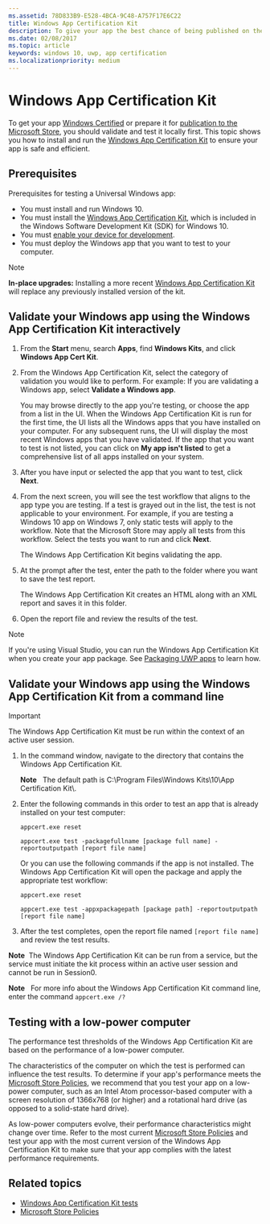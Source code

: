 ```yaml
---
ms.assetid: 78D833B9-E528-4BCA-9C48-A757F17E6C22
title: Windows App Certification Kit
description: To give your app the best chance of being published on the Microsoft Store, or becoming Windows Certified, validate and test it locally before you submit it for certification. This topic shows you how to install and run the Windows App Certification Kit.
ms.date: 02/08/2017
ms.topic: article
keywords: windows 10, uwp, app certification
ms.localizationpriority: medium
---
```

# Windows App Certification Kit

To get your app [Windows Certified](/windows/win32/win_cert/windows-certification-portal) or prepare it for [publication to the Microsoft Store](/windows/uwp/publish/app-submissions), you should validate and test it locally first. This topic shows you how to install and run the [Windows App Certification Kit](https://developer.microsoft.com/windows/develop/app-certification-kit) to ensure your app is safe and efficient.

## Prerequisites

Prerequisites for testing a Universal Windows app:

- You must install and run Windows 10.
- You must install the [Windows App Certification Kit](https://developer.microsoft.com/windows/downloads/app-certification-kit/), which is included in the Windows Software Development Kit (SDK) for Windows 10.
- You must [enable your device for development](/windows/uwp/get-started/enable-your-device-for-development).
- You must deploy the Windows app that you want to test to your computer.

> [!NOTE]
> **In-place upgrades:** Installing a more recent [Windows App Certification Kit](https://developer.microsoft.com/windows/develop/app-certification-kit) will replace any previously installed version of the kit.

## Validate your Windows app using the Windows App Certification Kit interactively

1. From the **Start** menu, search **Apps**, find **Windows Kits**, and click **Windows App Cert Kit**.

2. From the Windows App Certification Kit, select the category of validation you would like to perform. For example: If you are validating a Windows app, select **Validate a Windows app**.

    You may browse directly to the app you're testing, or choose the app from a list in the UI. When the Windows App Certification Kit is run for the first time, the UI lists all the Windows apps that you have installed on your computer. For any subsequent runs, the UI will display the most recent Windows apps that you have validated. If the app that you want to test is not listed, you can click on **My app isn't listed** to get a comprehensive list of all apps installed on your system.

3. After you have input or selected the app that you want to test, click **Next**.

4. From the next screen, you will see the test workflow that aligns to the app type you are testing. If a test is grayed out in the list, the test is not applicable to your environment. For example, if you are testing a Windows 10 app on Windows 7, only static tests will apply to the workflow. Note that the Microsoft Store may apply all tests from this workflow. Select the tests you want to run and click **Next**.

    The Windows App Certification Kit begins validating the app.

5. At the prompt after the test, enter the path to the folder where you want to save the test report.

    The Windows App Certification Kit creates an HTML along with an XML report and saves it in this folder.

6. Open the report file and review the results of the test.

> [!NOTE]
> If you're using Visual Studio, you can run the Windows App Certification Kit when you create your app package. See [Packaging UWP apps](/windows/msix/package/packaging-uwp-apps) to learn how.

## Validate your Windows app using the Windows App Certification Kit from a command line

> [!IMPORTANT]
> The Windows App Certification Kit must be run within the context of an active user session.

1. In the command window, navigate to the directory that contains the Windows App Certification Kit.

    **Note**   The default path is C:\\Program Files\\Windows Kits\\10\\App Certification Kit\\.

2. Enter the following commands in this order to test an app that is already installed on your test computer:

    `appcert.exe reset`

    `appcert.exe test -packagefullname [package full name] -reportoutputpath [report file name]`

    Or you can use the following commands if the app is not installed. The Windows App Certification Kit will open the package and apply the appropriate test workflow:

    `appcert.exe reset`

    `appcert.exe test -appxpackagepath [package path] -reportoutputpath [report file name]`

3. After the test completes, open the report file named `[report file name]` and review the test results.

**Note**  The Windows App Certification Kit can be run from a service, but the service must initiate the kit process within an active user session and cannot be run in Session0.

**Note**   For more info about the Windows App Certification Kit command line, enter the command `appcert.exe /?`

## Testing with a low-power computer

The performance test thresholds of the Windows App Certification Kit are based on the performance of a low-power computer.

The characteristics of the computer on which the test is performed can influence the test results. To determine if your app's performance meets the [Microsoft Store Policies](https://docs.microsoft.com/legal/windows/agreements/store-policies), we recommend that you test your app on a low-power computer, such as an Intel Atom processor-based computer with a screen resolution of 1366x768 (or higher) and a rotational hard drive (as opposed to a solid-state hard drive).

As low-power computers evolve, their performance characteristics might change over time. Refer to the most current [Microsoft Store Policies](https://docs.microsoft.com/legal/windows/agreements/store-policies) and test your app with the most current version of the Windows App Certification Kit to make sure that your app complies with the latest performance requirements.

## Related topics

- [Windows App Certification Kit tests](windows-app-certification-kit-tests.md)
- [Microsoft Store Policies](https://docs.microsoft.com/legal/windows/agreements/store-policies)
